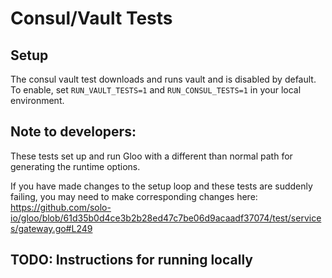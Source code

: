 # Consul/Vault Tests

## Setup
The consul vault test downloads and runs vault and is disabled by default. To enable, set `RUN_VAULT_TESTS=1` and `RUN_CONSUL_TESTS=1` in your local environment.

## Note to developers:
These tests set up and run Gloo with a different than normal path for generating the runtime options.

If you have made changes to the setup loop and these tests are suddenly failing, you may need to make corresponding 
changes here:
https://github.com/solo-io/gloo/blob/61d35b0d4ce3b2b28ed47c7be06d9acaadf37074/test/services/gateway.go#L249

## TODO: Instructions for running locally 

